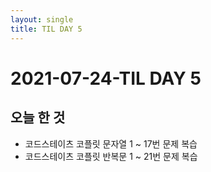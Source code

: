 ```yaml
---
layout: single
title: TIL DAY 5
---
```


# 2021-07-24-TIL DAY 5

## 오늘 한 것

- 코드스테이츠 코플릿 문자열 1 ~ 17번 문제 복습
- 코드스테이츠 코플릿 반복문 1 ~ 21번 문제 복습

